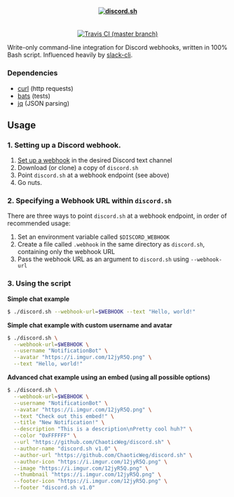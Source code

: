 <h4 align="center">
  <br>
  <a href="https://github.com/ChaoticWeg/discord.sh"><img src="https://i.imgur.com/xZ8r3N0.png" alt="discord.sh"></a>
  <br>
  <br>
</h4>

<p align="center">
  <a href="https://travis-ci.org/ChaoticWeg/discord.sh"><img src="https://img.shields.io/travis/ChaoticWeg/discord.sh/master.svg" alt="Travis CI (master branch)"></a>
</p>

Write-only command-line integration for Discord webhooks, written in 100% Bash script. Influenced heavily by [slack-cli][slack].

### Dependencies

- [curl][curl] (http requests)
- [bats][bats] (tests)
- [jq][jq] (JSON parsing)

## Usage

### 1. Setting up a Discord webhook.

1. [Set up a webhook][webhook] in the desired Discord text channel
2. Download (or clone) a copy of `discord.sh`
3. Point `discord.sh` at a webhook endpoint (see above)
4. Go nuts.

### 2. Specifying a Webhook URL within `discord.sh`

There are three ways to point `discord.sh` at a webhook endpoint, in order of recommended usage:

1. Set an environment variable called `$DISCORD_WEBHOOK`
2. Create a file called `.webhook` in the same directory as `discord.sh`, containing only the webhook URL
3. Pass the webhook URL as an argument to `discord.sh` using `--webhook-url`

### 3. Using the script

__Simple chat example__

```bash
$ ./discord.sh --webhook-url=$WEBHOOK --text "Hello, world!"
```

__Simple chat example with custom username and avatar__

```bash
$ ./discord.sh \
  --webhook-url=$WEBHOOK \
  --username "NotificationBot" \
  --avatar "https://i.imgur.com/12jyR5Q.png" \
  --text "Hello, world!"
```

__Advanced chat example using an embed (using all possible options)__

```bash
$ ./discord.sh \
  --webhook-url=$WEBHOOK \
  --username "NotificationBot" \
  --avatar "https://i.imgur.com/12jyR5Q.png" \
  --text "Check out this embed!" \
  --title "New Notification!" \
  --description "This is a description\nPretty cool huh?" \
  --color "0xFFFFFF" \
  --url "https://github.com/ChaoticWeg/discord.sh" \
  --author-name "discord.sh v1.0" \
  --author-url "https://github.com/ChaoticWeg/discord.sh" \
  --author-icon "https://i.imgur.com/12jyR5Q.png" \
  --image "https://i.imgur.com/12jyR5Q.png" \
  --thumbnail "https://i.imgur.com/12jyR5Q.png" \
  --footer-icon "https://i.imgur.com/12jyR5Q.png" \
  --footer "discord.sh v1.0"
```

[slack]: https://github.com/rockymadden/slack-cli/
[curl]: https://curl.haxx.se/
[bats]: https://github.com/sstephenson/bats
[jq]: https://stedolan.github.io/jq/
[webhook]: https://support.discordapp.com/hc/en-us/articles/228383668-Intro-to-Webhooks
